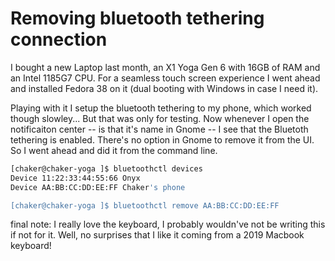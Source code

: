 # Removing bluetooth tethering connection 

I bought a new Laptop last month, an X1 Yoga Gen 6 with 16GB of RAM and an Intel
1185G7 CPU. For a seamless touch screen experience I went ahead and installed
Fedora 38 on it (dual booting with Windows in case I need it).

Playing with it I setup the bluetooth tethering to my phone, which worked though
slowley... But that was only for testing. Now whenever I open the notificaiton
center  -- is that it's name in Gnome -- I see that the Bluetoth tethering is
enabled. There's no option in Gnome to remove it from the UI. So I went ahead
and did it from the command line.

```bash
[chaker@chaker-yoga ]$ bluetoothctl devices
Device 11:22:33:44:55:66 Onyx
Device AA:BB:CC:DD:EE:FF Chaker's phone

[chaker@chaker-yoga ]$ bluetoothctl remove AA:BB:CC:DD:EE:FF
```


final note: I really love the keyboard, I probably wouldn've not be writing this
if not for it. Well, no surprises that I like it coming from a 2019 Macbook
keyboard!

